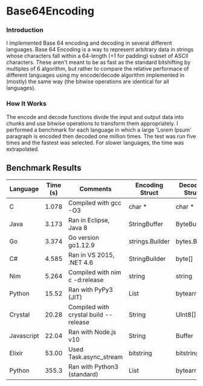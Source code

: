 # Base64Encoding

### Introduction
I implemented Base 64 encoding and decoding in several different languages. Base 64 Encoding is a way to represent arbitrary data in strings whose characters fall within a 64-length (+1 for padding) subset of ASCII characters. These aren't meant to be as fast as the standard bitshifting by multiples of 6 algorithm, but rather to compare the relative performace of different languages using my encode/decode algorithm implemented in (mostly) the same way (the bitwise operations are identical for all languages).

### How It Works
The encode and decode functions divide the input and output data into chunks and use bitwise operations to transform them appropriately. I performed a benchmark for each language in which a large 'Lorem Ipsum' paragraph is encoded then decoded one million times. The test was run five times and the fastest was selected. For slower languages, the time was extrapolated.

## Benchmark Results

| Language   | Time (s) | Comments                       | Encoding Struct  | Decoding Struct   |
|------------|----------|--------------------------------|------------------|-------------------|
| C          | 1.078    | Compiled with gcc -O3          | char *           | char *            |
| Java       | 3.173    | Ran in Eclipse, Java 8         | StringBuffer     | ByteBuffer        |
| Go         | 3.374    | Go version go1.12.9            | strings.Builder  | bytes.Buffer      |
| C#         | 4.585    | Ran in VS 2015, .NET 4.6       | StringBuilder    | byte[]            |
| Nim        | 5.264    | Compiled with nim c -d:release | string           | string            |
| Python     | 15.52    | Ran with PyPy3 (JIT)           | List<chr>        | bytearray         |
| Crystal    | 20.28    | Compiled with crystal build --release | String    | UInt8[]           |
| Javascript | 22.04    | Ran with Node.js v10           | String           | Buffer            |
| Elixir     | 53.00    | Used Task.async_stream         | bitstring        | bitstring         |
| Python     | 355.3    | Ran with Python3 (standard)    | List<chr>        | bytearray         |

